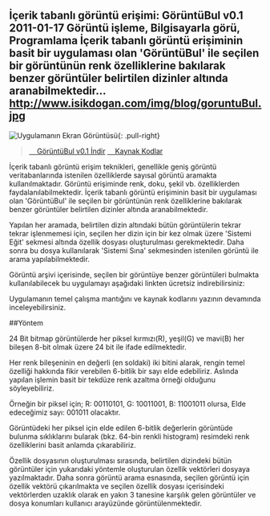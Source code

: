 İçerik tabanlı görüntü erişimi: GörüntüBul v0.1
2011-01-17
Görüntü işleme, Bilgisayarla görü, Programlama
İçerik tabanlı görüntü erişiminin basit bir uygulaması olan 'GörüntüBul' ile seçilen bir görüntünün renk özelliklerine bakılarak benzer görüntüler belirtilen dizinler altında aranabilmektedir...
http://www.isikdogan.com/img/blog/goruntuBul.jpg
---
![Uygulamanın Ekran Görüntüsü](../img/blog/goruntuBul.jpg){: .pull-right}

><a class="btn btn-primary" href="http://www.isikdogan.com/files/software/GoruntuBul.zip"><span class="fa fa-cloud-download fa-lg"></span>&nbsp;&nbsp;&nbsp; GörüntüBul v0.1 İndir</a>
><a class="btn btn-primary" href="http://www.isikdogan.com/files/software/GoruntuBul.cs"><span class="fa fa-cloud-download fa-lg"></span>&nbsp;&nbsp;&nbsp; Kaynak Kodlar</a>

İçerik tabanlı görüntü erişim teknikleri, genellikle geniş görüntü veritabanlarında istenilen özelliklerde sayısal görüntü aramakta kullanılmaktadır. Görüntü erişiminde renk, doku, şekil vb. özelliklerden faydalanılabilmektedir. İçerik tabanlı görüntü erişiminin basit bir uygulaması olan 'GörüntüBul' ile seçilen bir görüntünün renk özelliklerine bakılarak benzer görüntüler belirtilen dizinler altında aranabilmektedir.
Yapılan her aramada, belirtilen dizin altındaki bütün görüntülerin tekrar tekrar işlenmemesi için, seçilen her dizin için bir kez olmak üzere 'Sistemi Eğit' sekmesi altında özellik dosyası oluşturulması gerekmektedir. Daha sonra bu dosya kullanılarak 'Sistemi Sına' sekmesinden istenilen görüntü ile arama yapılabilmektedir.
Görüntü arşivi içerisinde, seçilen bir görüntüye benzer görüntüleri bulmakta kullanılabilecek bu uygulamayı aşağıdaki linkten ücretsiz indirebilirsiniz:

Uygulamanın temel çalışma mantığını ve kaynak kodlarını yazının devamında inceleyebilirsiniz.
##Yöntem

24 Bit bitmap görüntülerde her piksel kırmızı(R), yeşil(G) ve mavi(B) her bileşen 8-bit olmak üzere 24 bit ile ifade edilmektedir.
Her renk bileşeninin en değerli (en soldaki) iki bitini alarak, rengin temel özelliği hakkında fikir verebilen 6-bitlik bir sayı elde edebiliriz. Aslında yapılan işlemin basit bir tekdüze renk azaltma örneği olduğunu söyleyebiliriz.
Örneğin bir piksel için; R: 00110101, G: 10011001, B: 11001011 olursa, Elde edeceğimiz sayı: 001011 olacaktır.
Görüntüdeki her piksel için elde edilen 6-bitlik değerlerin görüntüde bulunma sıklıklarını bularak (bkz. 64-bin renkli histogram) resimdeki renk özelliklerini basit anlamda çıkarabiliriz.
Özellik dosyasının oluşturulması sırasında, belirtilen dizindeki bütün görüntüler için yukarıdaki yöntemle oluşturulan özellik vektörleri dosyaya yazılmaktadır. Daha sonra görüntü arama esnasında, seçilen görüntü için özellik vektörü çıkarılmakta ve seçilen özellik dosyası içerisindeki vektörlerden uzaklık olarak en yakın 3 tanesine karşılık gelen görüntüler ve dosya konumları kullanıcı arayüzünde görüntülenmektedir.


